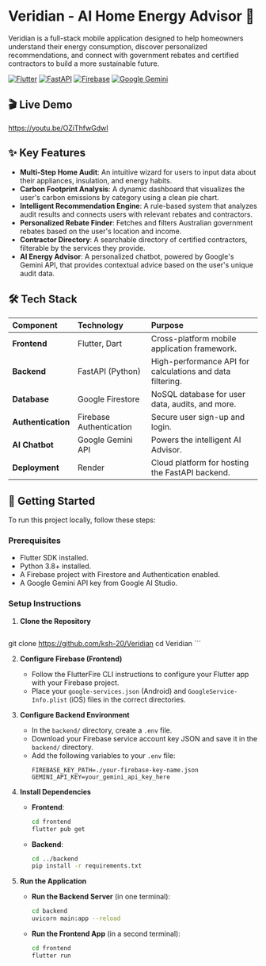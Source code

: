 # Veridian - AI Home Energy Advisor 🌿

Veridian is a full-stack mobile application designed to help homeowners understand their energy consumption, discover personalized recommendations, and connect with government rebates and certified contractors to build a more sustainable future.

[![Flutter](https://img.shields.io/badge/Flutter-02569B?style=for-the-badge&logo=flutter&logoColor=white)]()
[![FastAPI](https://img.shields.io/badge/FastAPI-005571?style=for-the-badge&logo=fastapi&logoColor=white)]()
[![Firebase](https://img.shields.io/badge/Firebase-FFCA28?style=for-the-badge&logo=firebase&logoColor=black)]()
[![Google Gemini](https://img.shields.io/badge/Google%20Gemini-8E77F0?style=for-the-badge&logo=google-gemini&logoColor=white)]()

## 🎬 Live Demo

https://youtu.be/OZiThfwGdwI
## ✨ Key Features

- **Multi-Step Home Audit**: An intuitive wizard for users to input data about their appliances, insulation, and energy habits.
- **Carbon Footprint Analysis**: A dynamic dashboard that visualizes the user's carbon emissions by category using a clean pie chart.
- **Intelligent Recommendation Engine**: A rule-based system that analyzes audit results and connects users with relevant rebates and contractors.
- **Personalized Rebate Finder**: Fetches and filters Australian government rebates based on the user's location and income.
- **Contractor Directory**: A searchable directory of certified contractors, filterable by the services they provide.
- **AI Energy Advisor**: A personalized chatbot, powered by Google's Gemini API, that provides contextual advice based on the user's unique audit data.

## 🛠️ Tech Stack

| Component          | Technology              | Purpose                                                   |
| :----------------- | :---------------------- | :-------------------------------------------------------- |
| **Frontend**       | Flutter, Dart           | Cross-platform mobile application framework.              |
| **Backend**        | FastAPI (Python)        | High-performance API for calculations and data filtering. |
| **Database**       | Google Firestore        | NoSQL database for user data, audits, and more.           |
| **Authentication** | Firebase Authentication | Secure user sign-up and login.                            |
| **AI Chatbot**     | Google Gemini API       | Powers the intelligent AI Advisor.                        |
| **Deployment**     | Render                  | Cloud platform for hosting the FastAPI backend.           |

## 🚀 Getting Started

To run this project locally, follow these steps:

### Prerequisites

- Flutter SDK installed.
- Python 3.8+ installed.
- A Firebase project with Firestore and Authentication enabled.
- A Google Gemini API key from Google AI Studio.

### Setup Instructions

1.  **Clone the Repository**

    ```sh
   git clone https://github.com/ksh-20/Veridian
   cd Veridian
    ```

2.  **Configure Firebase (Frontend)**

    - Follow the FlutterFire CLI instructions to configure your Flutter app with your Firebase project.
    - Place your `google-services.json` (Android) and `GoogleService-Info.plist` (iOS) files in the correct directories.

3.  **Configure Backend Environment**

    - In the `backend/` directory, create a `.env` file.
    - Download your Firebase service account key JSON and save it in the `backend/` directory.
    - Add the following variables to your `.env` file:
      ```env
      FIREBASE_KEY_PATH=./your-firebase-key-name.json
      GEMINI_API_KEY=your_gemini_api_key_here
      ```

4.  **Install Dependencies**

    - **Frontend**:
      ```sh
      cd frontend
      flutter pub get
      ```
    - **Backend**:
      ```sh
      cd ../backend
      pip install -r requirements.txt
      ```

5.  **Run the Application**
    - **Run the Backend Server** (in one terminal):
      ```sh
      cd backend
      uvicorn main:app --reload
      ```
    - **Run the Frontend App** (in a second terminal):
      ```sh
      cd frontend
      flutter run
      ```
